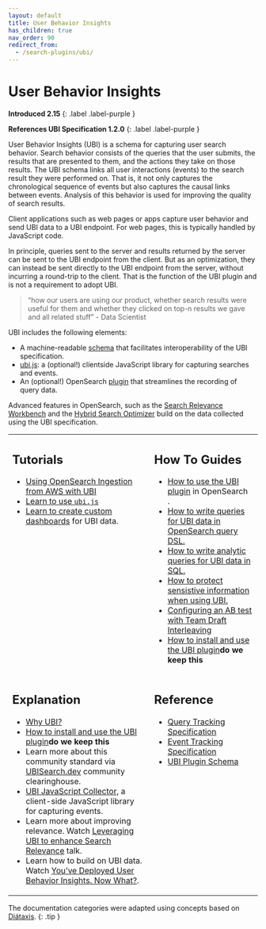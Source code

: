 ```yaml
---
layout: default
title: User Behavior Insights
has_children: true
nav_order: 90
redirect_from:
  - /search-plugins/ubi/
---
```

# User Behavior Insights

**Introduced 2.15**
{: .label .label-purple }

**References UBI Specification 1.2.0**
{: .label .label-purple }

User Behavior Insights (UBI) is a schema for capturing user search behavior. Search behavior consists of the queries that the user submits, the results that are presented to them, and the actions they take on those results. The UBI schema links all user interactions (events) to the search result they were performed on. That is, it not only captures the chronological sequence of events but also captures the causal links between events. Analysis of this behavior is used for improving the quality of search results.

Client applications such as web pages or apps capture user behavior and send UBI data to a UBI endpoint. For web pages, this is typically handled by JavaScript code.

In principle, queries sent to the server and results returned by the server can be sent to the UBI endpoint from the client. But as an optimization, they can instead be sent directly to the UBI endpoint from the server, without incurring a round-trip to the client. That is the function of the UBI plugin and is not a requirement to adopt UBI.


> “how our users are using our product, whether search results were useful for them and whether they clicked on top-n results we gave and all related stuff” - Data Scientist

UBI includes the following elements:
* A machine-readable [schema](https://github.com/o19s/ubi) that facilitates interoperability of the UBI specification.
* [ubi.js](https://github.com/opensearch-project/user-behavior-insights/tree/main/ubi-javascript-collector/ubi.js): a (optional!) clientside JavaScript library for capturing searches and events.
* An (optional!) OpenSearch [plugin](https://github.com/opensearch-project/user-behavior-insights) that streamlines the recording of query data.

Advanced features in OpenSearch, such as the [Search Relevance Workbench]({{site.url}}{{site.baseurl}}/search-plugins/search-relevance/using-search-relevance-workbench/) and the [Hybrid Search Optimizer]({{site.url}}{{site.baseurl}}/search-plugins/search-relevance/optimize-hybrid-search/) build on the data collected using the UBI specification.

<!-- vale off -->

<table>
    <tr style="vertical-align: top;">
        <td>
            <h2>Tutorials</h2>
            <ul>                
                <li><a href="#">Using OpenSearch Ingestion from AWS with UBI</a></li>
                <li><a href="#">Learn to use <code>ubi.js</code></a></li>                
                <li><a href="{{site.url}}{{site.baseurl}}/search-plugins/ubi/ubi-dashboard-tutorial/">Learn to create custom dashboards</a>  for UBI data.</li>                
            </ul>
        </td>
        <td>
            <h2>How To Guides</h2>
            <ul>                
                <li><a href="https://github.com/opensearch-project/user-behavior-insights">How to use the UBI plugin</a> in OpenSearch</li>.
                <li><a href="{{site.url}}{{site.baseurl}}/search-plugins/ubi/dsl-queries/">How to write queries for UBI data in OpenSearch query DSL.</a></li>
                <li><a href="{{site.url}}{{site.baseurl}}/search-plugins/ubi/sql-queries/">How to write analytic queries for UBI data in SQL.</a></li>
                <li><a href="https://github.com/o19s/chorus-opensearch-edition/blob/main/katas/006_protecting_sensitive_information.md">How to protect sensistive information when using UBI.</a></li>
                <li><a href="https://github.com/o19s/chorus-opensearch-edition/blob/main/katas/007_configure_AB_with_TDI.md">Configuring an AB test with Team Draft Interleaving</a></li>           
                <li><a href="https://github.com/opensearch-project/user-behavior-insights">How to install and use the UBI plugin</a><b>do we keep this</b></li>     
            </ul>
        </td>
    </tr>
    <tr style="vertical-align: top;">
        <td>
            <h2>Explanation</h2>
            <ul>
                <li><a href="https://UBISearch.dev">Why UBI?</a></li>
                <li><a href="https://github.com/opensearch-project/user-behavior-insights">How to install and use the UBI plugin</a><b>do we keep this</b></li>
                <li>Learn more about this community standard via <a href="https://UBISearch.dev">UBISearch.dev</a> community clearinghouse.</li>
                <li><a href="{{site.url}}{{site.baseurl}}/search-plugins/ubi/ubi-javascript-collector/">UBI JavaScript Collector</a>, a client-side JavaScript library for capturing events.</li>
                <li>Learn more about improving relevance.  Watch <a href="https://youtu.be/0chun264PRQ">Leveraging UBI to enhance Search Relevance</a> talk.</li>
                <li>Learn how to build on UBI data.  Watch <a href="https://www.youtube.com/watch?v=xi261oUamXc">You’ve Deployed User Behavior Insights. Now What?</a>.
            </ul>
        </td>
        <td>
            <h2>Reference</h2>
            <ul>
                <li><a href="https://o19s.github.io/ubi/docs/html/1.3.0/query.request.schema.html">Query Tracking Specification</a></li>
                <li><a href="https://o19s.github.io/ubi/docs/html/1.3.0/event.schema.html">Event Tracking Specification</a></li>                
                <li><a href="{{site.url}}{{site.baseurl}}/search-plugins/ubi/schemas/">UBI Plugin Schema</a></li>
            </ul>
        </td>
    </tr>
</table>

<!-- vale on -->
The documentation categories were adapted using concepts based on [Diátaxis](https://diataxis.fr/).
{: .tip }
